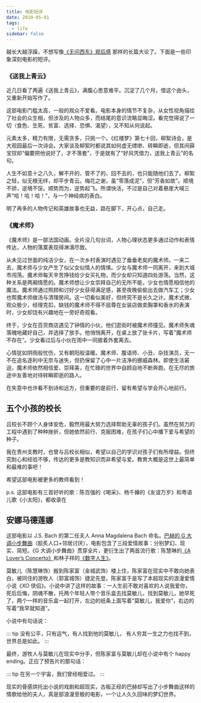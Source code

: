 ```yaml
---
title: 电影短评
date: 2020-05-01
tags:
  - life
sidebar: false
---
```


越长大越浮躁，不想写像[《无问西东》观后感](forever_young) 那样的长篇大论了。下面是一些印象深刻电影的短评。

<!-- more -->

### 《送我上青云》

近几日看了两遍《送我上青云》，满腹心思意难平。沉淀了几个月，借这个由头，又重新开始写作了。

这部电影门槛太高，一般的观众不爱看。电影本身的情节不复杂，从女性视角描绘了社会的众生相，但涉及的人物众多，而结尾的意识流略显晦涩。看完觉得说了一切（食色、生死、贫富、选择、恐惧、渴望），又不知从何说起。

元素太多，精力有限，无需贪多，只挑一个。《红楼梦》第七十回，柳絮诗会，是大观园最后一次诗会。大家谈及柳絮时都说其如何虚无缥缈、转瞬即逝，但其间薛宝钗却“偏要把他说好了，才不落套”，于是就有了“好风凭借力，送我上青云”的名句。

人生不如意十之八久，解不开的、管不了的、回不去的，也只能随他们去了。柳絮之轻，似无根无绊，却平步青云。梅花之谢，虽“零落成泥”，但“芳香如故”。顺境不骄，逆境不馁。顺势而为，逆势起飞。所谓快活，不过是自己对着悬崖大喊三声“哈！哈！哈！”，与一个神经病的表白。

明了再多的人物传记和英雄故事也无益，路在脚下，开心点，自己走。

### 《魔术师》

《魔术师》是一部法国动画。全片没几句台词，人物心理状态更多通过动作和表情传达，人物的落寞表现得淋漓尽致。

从未见过世面的纯洁少女，在一次乡村表演时遇见了垂垂老矣的魔术师。一来二去，魔术师与少女产生了似父女似情人的情愫。少女与魔术师一同离开，来到大城市闯荡。魔术师每天辛苦挣钱给少女买礼物，而少女却只知道四处游荡。当然，这种关系是两厢情愿的。魔术师想让少女崇拜自己的无所不能，少女也情愿相信他的魔法。魔术师通过照顾和讨好少女获得满足感，甚至夜晚偷偷出去做汽车工；少女也帮魔术师做汤与清理房间。这一切看似美好，但终究不是长久之计。魔术式微，观众极少，经理克扣，缺钱的魔术师不得不屈尊在女装店做卖胸罩和香水的表演时，少女却饶有兴趣地在一旁好奇观看。

终于，少女在百货商店遇见了钟情的小伙，他们逛街时被魔术师撞见。魔术师失魂落魄地藏好自己，并选择了放手。他悄悄离开，在桌上放了张卡片，写着”魔术师不存在“。少女看过后与小伙在雨中一同披着外套离去。

心情犹如阴雨般忧伤，又有朝阳般温暖。魔术师、腹语师、小丑、杂技演员，无一不在追名逐利中无奈与迷失，但扔保留了心中一片洁净的挪威森林。即使生活窘迫，魔术师依然相信爱、崇拜美，在忙碌的世界中自顾自地不断奔跑，在无尽的旅途中友善地对待转瞬即逝的路人。

在失意中也许看不到诗和远方，但重要的是前行，留有希望与学会开心地前行。

## 五个小孩的校长

吕校长不顾个人身体安危，毅然用最大努力选择帮助无辜的孩子们。虽然在努力的工程中遇到了种种挫折，但她依然前行、克服困难，在孩子们心中播下爱与希望的种子。

我在贵州支教时，也曾与吕校长相似，希望以自己的学识对孩子们有所增益。但终究耐心和经验不够，传达的更多是教知识而非希望与爱。教育大概是这世上最简单和最难的事吧！

希望这部电影被更多的教师看到！

p.s. 这部电影有三首好听的歌：陈百强的《喝采》、杨千嬅的《友谊万岁》和粤语儿歌《小太阳》，都收录在

## 安娜马德莲娜

这部电影以 J.S. Bach 的第二任夫人 Anna Magdalena Bach 命名。[巴赫的 G 大调小步舞曲](https://youtu.be/p1gGxpitLO8)（脍炙人口+邻居讨厌），电影包含了三段爱情故事：分别梦幻、现实、简短。《G 大调小步舞曲》贯穿全片，更衍生出了两首流行歌：陈慧琳的[《A Lover’s Concerto》](https://youtu.be/P1m7HEvYsN8)和林子祥的[《数字人生》](https://youtu.be/AJ2nXMhB-UQ)。

莫敏儿（陈慧琳饰）搬到陈家富（金城武饰）楼上住，陈家富在现实中不敢向她表白，被同住的游牧人（郭富城饰）捷足先登。陈家富于是写了本超现实的浪漫爱情小说《XO 侠侣》。小说中讲了这样的故事：一人生前不敢对喜欢的人说我爱你，死后后悔，阴魂不散，托两个年轻人带个音乐盒去找莫敏儿，找到莫敏儿，她早死了，两个一样的音乐盒一起打开，左边的纸条上面写着“莫敏儿，我爱你”，右边的写着“我早就知道”。

小说中有句话说：

::: tip
没有公平，只有运气，有人找到他的莫敏儿，
有人穷其一生之力也找不到，世界总是如此。
:::

最终，游牧人与莫敏儿在现实中分手，但陈家富与莫敏儿却在小说中有个 happy ending。正应了预告片的那句话：

::: tip
在另一个宇宙，我们曾经相爱过。
:::

现实的骨感烘托出小说的戏剧和超现实，古板正经的巴赫却写出了小步舞曲这样的情歌给他的夫人，真是部浪漫至极的电影，一个让人久久回味的梦幻世界。

<!-- 《缝纫机乐队》
再见理想
都选C
塑料袋

《花椒之味》 -->
